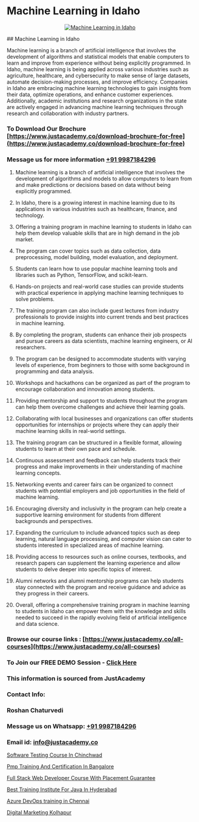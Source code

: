 # Machine Learning in Idaho

<p align="center">
  <a href="https://justacademy.co/course-detail/machine-learning">
    <img src="https://justacademy.co/storage2/course_image/1709713428_course_image.webp" alt="Machine Learning in Idaho">
  </a>
</p>
## Machine Learning in Idaho

Machine learning is a branch of artificial intelligence that involves the development of algorithms and statistical models that enable computers to learn and improve from experience without being explicitly programmed. In Idaho, machine learning is being applied across various industries such as agriculture, healthcare, and cybersecurity to make sense of large datasets, automate decision-making processes, and improve efficiency. Companies in Idaho are embracing machine learning technologies to gain insights from their data, optimize operations, and enhance customer experiences. Additionally, academic institutions and research organizations in the state are actively engaged in advancing machine learning techniques through research and collaboration with industry partners.
### To Download Our Brochure [https://www.justacademy.co/download-brochure-for-free](https://www.justacademy.co/download-brochure-for-free)
### Message us for more information [+91 9987184296](https://api.whatsapp.com/send?phone=919987184296)
1) Machine learning is a branch of artificial intelligence that involves the development of algorithms and models to allow computers to learn from and make predictions or decisions based on data without being explicitly programmed.

2) In Idaho, there is a growing interest in machine learning due to its applications in various industries such as healthcare, finance, and technology.

3) Offering a training program in machine learning to students in Idaho can help them develop valuable skills that are in high demand in the job market.

4) The program can cover topics such as data collection, data preprocessing, model building, model evaluation, and deployment.

5) Students can learn how to use popular machine learning tools and libraries such as Python, TensorFlow, and scikit-learn.

6) Hands-on projects and real-world case studies can provide students with practical experience in applying machine learning techniques to solve problems.

7) The training program can also include guest lectures from industry professionals to provide insights into current trends and best practices in machine learning.

8) By completing the program, students can enhance their job prospects and pursue careers as data scientists, machine learning engineers, or AI researchers.

9) The program can be designed to accommodate students with varying levels of experience, from beginners to those with some background in programming and data analysis.

10) Workshops and hackathons can be organized as part of the program to encourage collaboration and innovation among students.

11) Providing mentorship and support to students throughout the program can help them overcome challenges and achieve their learning goals.

12) Collaborating with local businesses and organizations can offer students opportunities for internships or projects where they can apply their machine learning skills in real-world settings.

13) The training program can be structured in a flexible format, allowing students to learn at their own pace and schedule.

14) Continuous assessment and feedback can help students track their progress and make improvements in their understanding of machine learning concepts.

15) Networking events and career fairs can be organized to connect students with potential employers and job opportunities in the field of machine learning.

16) Encouraging diversity and inclusivity in the program can help create a supportive learning environment for students from different backgrounds and perspectives.

17) Expanding the curriculum to include advanced topics such as deep learning, natural language processing, and computer vision can cater to students interested in specialized areas of machine learning.

18) Providing access to resources such as online courses, textbooks, and research papers can supplement the learning experience and allow students to delve deeper into specific topics of interest.

19) Alumni networks and alumni mentorship programs can help students stay connected with the program and receive guidance and advice as they progress in their careers.

20) Overall, offering a comprehensive training program in machine learning to students in Idaho can empower them with the knowledge and skills needed to succeed in the rapidly evolving field of artificial intelligence and data science.

### Browse our course links : [https://www.justacademy.co/all-courses](https://www.justacademy.co/all-courses) 
### To Join our FREE DEMO Session - [Click Here](https://www.justacademy.co/register-for-course-demo)


### This information is sourced from JustAcademy
### Contact Info:
### Roshan Chaturvedi
### Message us on Whatsapp: [+91 9987184296](https://api.whatsapp.com/send?phone=919987184296)
### Email id: [info@justacademy.co](mailto:info@justacademy.co)
                
[Software Testing Course In Chinchwad](https://www.linkedin.com/pulse/software-testing-course-chinchwad-justacademy-bay-area-vfjfc?trackingId=hNRfn%2Fb82K%2FJNIiDmgyaZg%3D%3D&lipi=urn%3Ali%3Apage%3Ad_flagship3_company_admin%3Bs5%2FvGqECTA%2BmpH%2FwcWkKiQ%3D%3D)

[Pmp Training And Certification In Bangalore](https://www.linkedin.com/pulse/pmp-training-certification-bangalore-justacademy-thane-fsmoc?trackingId=Ua7i1TJKSJQhyOGzXl1Lkg%3D%3D&lipi=urn%3Ali%3Apage%3Ad_flagship3_company_admin%3BSjJgDxHPQuqgadOjXouU%2FQ%3D%3D)

[Full Stack Web Developer Course With Placement Guarantee](https://medium.com/@sagarawat89/full-stack-web-developer-course-with-placement-guarantee-c6fb1eea7c0f)

[Best Training Institute For Java In Hyderabad](https://medium.com/@namusn/best-training-institute-for-java-in-hyderabad-7f325c75c021)

[Azure DevOps training in Chennai](https://justacademyin.github.io/justacademy/azure-devops-training-in-chennai)

[Digital Marketing Kolhapur](https://justacademyin.github.io/justacademy/digital-marketing-kolhapur)

